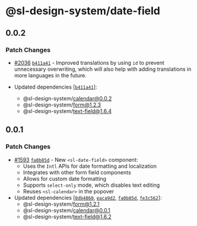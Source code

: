 # @sl-design-system/date-field

## 0.0.2

### Patch Changes

- [#2036](https://github.com/sl-design-system/components/pull/2036) [`b411a41`](https://github.com/sl-design-system/components/commit/b411a415b496b0ca15677b58ca41c7d770833b6e) - Improved translations by using `id` to prevent unnecessary overwriting, which will also help with adding translations in more languages in the future.

- Updated dependencies [[`b411a41`](https://github.com/sl-design-system/components/commit/b411a415b496b0ca15677b58ca41c7d770833b6e)]:
  - @sl-design-system/calendar@0.0.2
  - @sl-design-system/form@1.2.3
  - @sl-design-system/text-field@1.6.4

## 0.0.1

### Patch Changes

- [#1593](https://github.com/sl-design-system/components/pull/1593) [`fa0b85d`](https://github.com/sl-design-system/components/commit/fa0b85d46c08018cd43de432c3a9705e7aede2c8) - New `<sl-date-field>` component:
  - Uses the `Intl` APIs for date formatting and localization
  - Integrates with other form field components
  - Allows for custom date formatting
  - Supports `select-only` mode, which disables text editing
  - Reuses `<sl-calendar>` in the popover
- Updated dependencies [[`0db4860`](https://github.com/sl-design-system/components/commit/0db48604f9cbae73af25a08437a806dc7566273e), [`eaca9d2`](https://github.com/sl-design-system/components/commit/eaca9d24a6086d7a60dc5efc5332f16e80485d36), [`fa0b85d`](https://github.com/sl-design-system/components/commit/fa0b85d46c08018cd43de432c3a9705e7aede2c8), [`fe3c562`](https://github.com/sl-design-system/components/commit/fe3c562d4e18ab93e9209aaab1a604774cfba5fb)]:
  - @sl-design-system/form@1.2.1
  - @sl-design-system/calendar@0.0.1
  - @sl-design-system/text-field@1.6.2
